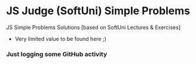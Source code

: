 # JS Judge (SoftUni) Simple Problems
JS Simple Problems Solutions [based on SoftUni Lectures &amp; Exercises]
- Very limited value to be found here ;)

### Just logging some GitHub activity
